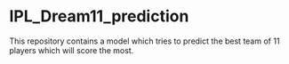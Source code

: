 # IPL_Dream11_prediction
This repository contains a model which tries to predict the best team of 11 players which will score the most.
